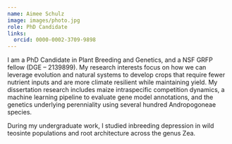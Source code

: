 ```yaml
---
name: Aimee Schulz
image: images/photo.jpg
role: PhD Candidate
links:
  orcid: 0000-0002-3709-9898
---
```


I am a PhD Candidate in Plant Breeding and Genetics, and a NSF GRFP fellow (DGE – 2139899). My research interests focus on how we can leverage evolution and natural systems to develop crops that require fewer nutrient inputs and are more climate resilient while maintaining yield. My dissertation research includes maize intraspecific competition dynamics, a machine learning pipeline to evaluate gene model annotations, and the genetics underlying perenniality using several hundred Andropogoneae species. 
 
During my undergraduate work, I studied inbreeding depression in wild teosinte populations and root architecture across the genus Zea.
